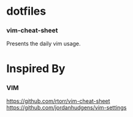 # dotfiles
### vim-cheat-sheet
Presents the daily vim usage.


# Inspired By
### VIM
https://github.com/rtorr/vim-cheat-sheet
https://github.com/jordanhudgens/vim-settings
